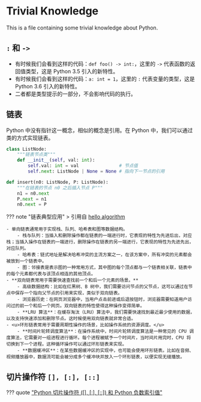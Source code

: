 # Trivial Knowledge

This is a file containing some trivial knowledge about Python.

## `:` 和 `->`

- 有时候我们会看到这样的代码：`def foo() -> int:`，这里的 `->` 代表函数的返回值类型，这是 Python 3.5 引入的新特性。
- 有时候我们会看到这样的代码：`a: int = 1`，这里的 `:` 代表变量的类型，这是 Python 3.6 引入的新特性。
- 二者都是类型提示的一部分，不会影响代码的执行。

## 链表

Python 中没有指针这一概念，相似的概念是引用。在 Python 中，我们可以通过类的方式实现链表。

```python
class ListNode:
    """链表节点类"""
    def __init__(self, val: int):
        self.val: int = val               # 节点值
        self.next: ListNode | None = None # 指向下一节点的引用
```

```python title="插入"
def insert(n0: ListNode, P: ListNode):
    """在链表的节点 n0 之后插入节点 P"""
    n1 = n0.next
    P.next = n1
    n0.next = P
```

??? note "链表典型应用"
    > 引用自 [hello algorithm](https://www.hello-algo.com/chapter_array_and_linkedlist/linked_list/#424)

    - 单向链表通常用于实现栈、队列、哈希表和图等数据结构。
        - 栈与队列：当插入和删除操作都在链表的一端进行时，它表现的特性为先进后出，对应栈；当插入操作在链表的一端进行，删除操作在链表的另一端进行，它表现的特性为先进先出，对应队列。
        - 哈希表：链式地址是解决哈希冲突的主流方案之一，在该方案中，所有冲突的元素都会被放到一个链表中。
        - 图：邻接表是表示图的一种常用方式，其中图的每个顶点都与一个链表相关联，链表中的每个元素都代表与该顶点相连的其他顶点。
    - **双向链表常用于需要快速查找前一个和后一个元素的场景。**
        - 高级数据结构：比如在红黑树、B 树中，我们需要访问节点的父节点，这可以通过在节点中保存一个指向父节点的引用来实现，类似于双向链表。
        - 浏览器历史：在网页浏览器中，当用户点击前进或后退按钮时，浏览器需要知道用户访问过的前一个和后一个网页。双向链表的特性使得这种操作变得简单。
        - **LRU 算法**：在缓存淘汰（LRU）算法中，我们需要快速找到最近最少使用的数据，以及支持快速添加和删除节点。这时候使用双向链表就非常合适。
    - <u>环形链表常用于需要周期性操作的场景，比如操作系统的资源调度。</u>
        - **时间片轮转调度算法**：在操作系统中，时间片轮转调度算法是一种常见的 CPU 调度算法，它需要对一组进程进行循环。每个进程被赋予一个时间片，当时间片用完时，CPU 将切换到下一个进程。这种循环操作可以通过环形链表来实现。
        - **数据缓冲区**：在某些数据缓冲区的实现中，也可能会使用环形链表。比如在音频、视频播放器中，数据流可能会被分成多个缓冲块并放入一个环形链表，以便实现无缝播放。

## 切片操作符 `[], [:], [::]`

??? quote
    ["Python 切片操作符 ([], [:], [::]) 和 Python 负数索引值"](https://blog.csdn.net/chengyq116/article/details/100145100?utm_medium=distribute.pc_relevant.none-task-blog-2~default~baidujs_baidulandingword~default-0-100145100-blog-131223329.235^v43^pc_blog_bottom_relevance_base5&spm=1001.2101.3001.4242.1&utm_relevant_index=3)